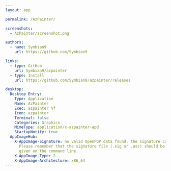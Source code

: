 ```yaml
---
layout: app

permalink: /AzPainter/

screenshots:
  - AzPainter/screenshot.png

authors:
  - name: Symbian9
    url: https://github.com/Symbian9

links:
  - type: GitHub
    url: Symbian9/azpainter
  - type: Install
    url: https://github.com/Symbian9/azpainter/releases

desktop:
  Desktop Entry:
    Type: Application
    Name: AzPainter
    Exec: azpainter %f
    Icon: azpainter
    Terminal: false
    Categories: Graphics
    MimeType: application/x-azpainter-apd
    StartupNotify: true
  AppImageHub:
    X-AppImage-Signature: no valid OpenPGP data found. the signature could not be verified.
      Please remember that the signature file (.sig or .asc) should be the first file
      given on the command line.
    X-AppImage-Type: 2
    X-AppImage-Architecture: x86_64
---
```

